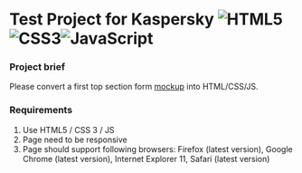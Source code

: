 # Test Project for Kaspersky ![HTML5](https://img.shields.io/badge/-HTML5-e54c21?style=for-the-badge&logo=HTML5&logoColor=white)![CSS3](https://img.shields.io/badge/-CSS3-264de4?style=for-the-badge&logo=CSS3&logoColor=white)![JavaScript](https://img.shields.io/badge/-JavaScript-F9DC3E?style=for-the-badge&logo=JavaScript&logoColor=black)
### Project brief 
Please convert a first top section form [mockup](https://www.figma.com/file/Nbloz1JiBNlRCVT3cvupmN/Test-Project-for-HR?node-id=0%3A1) into HTML/CSS/JS.

### Requirements 
1. Use HTML5 / CSS 3 / JS 
2. Page need to be responsive 
3. Page should support following browsers: Firefox (latest version), Google Chrome (latest version), Internet Explorer 11, Safari (latest version) 

